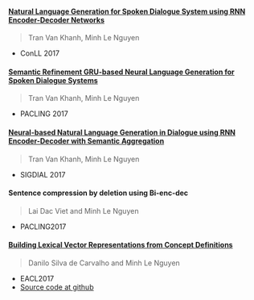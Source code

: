 <markdown>

#### [Natural Language Generation for Spoken Dialogue System using RNN Encoder-Decoder Networks](https://arxiv.org/pdf/1706.00139.pdf)
> Tran Van Khanh, Minh Le Nguyen
- ConLL 2017

#### [Semantic Refinement GRU-based Neural Language Generation for Spoken Dialogue Systems](https://arxiv.org/pdf/1706.00134.pdf)
> Tran Van Khanh, Minh Le Nguyen
- PACLING 2017

#### [Neural-based Natural Language Generation in Dialogue using RNN Encoder-Decoder with Semantic Aggregation](https://arxiv.org/pdf/1706.06714.pdf)
> Tran Van Khanh, Minh Le Nguyen
- SIGDIAL 2017

#### Sentence compression by deletion using Bi-enc-dec
> Lai Dac Viet and Minh Le Nguyen
- PACLING2017


#### [Building Lexical Vector Representations from Concept Definitions](https://www.aclweb.org/anthology/E/E17/E17-1085.pdf)
> Danilo Silva de Carvalho and Minh Le Nguyen
- EACL2017
- [Source code at github](https://github.com/dscarvalho/tdv)

</markdown>

